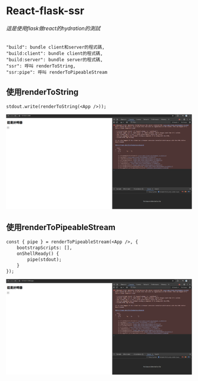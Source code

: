# React-flask-ssr
###### 這是使用flask做react的hydration的測試

```
"build": bundle client和server的程式碼,
"build:client": bundle client的程式碼,
"build:server": bundle server的程式碼,
"ssr": 呼叫 renderToString,
"ssr:pipe": 呼叫 renderToPipeableStream
```
## 使用renderToString
```
stdout.write(renderToString(<App />));
```
![image](https://github.com/ian5030560/react-flask-ssr/blob/49e29d03d585e7a16d05f279482d52ed71dae44d/assets/renderString.png)
## 使用renderToPipeableStream
```
const { pipe } = renderToPipeableStream(<App />, {
    bootstrapScripts: [],
    onShellReady() {
        pipe(stdout);
    }
});
```
![image](https://github.com/ian5030560/react-flask-ssr/blob/49e29d03d585e7a16d05f279482d52ed71dae44d/assets/renderPipe.png)
